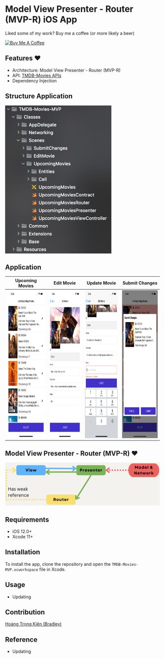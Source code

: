 # Model View Presenter - Router (MVP-R) iOS App

Liked some of my work? Buy me a coffee (or more likely a beer)

<a href="https://www.buymeacoffee.com/kienht" target="_blank"><img src="https://cdn.buymeacoffee.com/buttons/v2/default-blue.png" alt="Buy Me A Coffee" height=64></a>

## Features :heart:
- Architecture: Model View Presenter - Router (MVP-R)
- API: <a href="https://developers.themoviedb.org/3/getting-started/introduction">TMDB-Movies APIs</a>
- Dependency Injection

## Structure Application
<img src="images/structure.png" height="480" />

## Application
| Upcoming Movies | Edit Movie  | Update Movie  |  Submit Changes  |
| ------------ | ------------ | ------------ | ------------ |
| <img src="images/app-1.png" height="480"> | <img src="images/app-2.png" height="480"> | <img src="images/app-3.png" height="480"> | <img src="images/app-4.png" height="480"> |

## Model View Presenter - Router (MVP-R) :heart:


<p align="center">
  <img src="images/mvp-r.png">
<p>


## Requirements

- iOS 12.0+
- Xcode 11+

## Installation

To install the app, clone the repository and open the `TMDB-Movies-MVP.xcworkspace` file in Xcode.

## Usage

- Updating

## Contribution

<a href="https://www.linkedin.com/in/kien-ht/">Hoàng Trọng Kiên (Bradley)</a>

## Reference

- Updating
